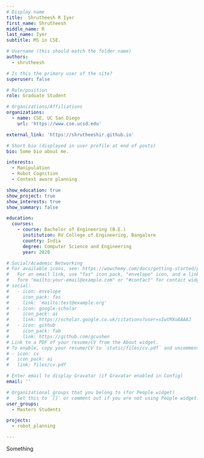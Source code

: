 ```yaml
---
# Display name
title:  Shrutheesh R Iyer 
first_name: Shrutheesh
middle_name: R
last_name: Iyer
subtitle: MS in CSE.

# Username (this should match the folder name)
authors:
  - shrutheesh

# Is this the primary user of the site?
superuser: false

# Role/position
role: Graduate Student

# Organizations/Affiliations
organizations:
  - name: CSE, UC San Diego
    url: 'https://www.cse.ucsd.edu'

external_link: 'https://shrutheeshir.github.io'

# Short bio (displayed in user profile at end of posts)
bio: Some bio about me.

interests:
  - Manipulation
  - Robot Cognition
  - Context aware planning

show_education: true
show_project: true
show_interests: true
show_summary: false

education:
  courses:
    - course: Bachelor of Engineering (B.E.)
      institution: RV College of Engineering, Bangalore
      country: India
      degree: Computer Science and Engineering
      year: 2020

# Social/Academic Networking
# For available icons, see: https://wowchemy.com/docs/getting-started/page-builder/#icons
#   For an email link, use "fas" icon pack, "envelope" icon, and a link in the
#   form "mailto:your-email@example.com" or "#contact" for contact widget.
# social:
#   - icon: envelope
#     icon_pack: fas
#     link: 'mailto:test@example.org'
#   - icon: google-scholar
#     icon_pack: ai
#     link: https://scholar.google.co.uk/citations?user=sIwtMXoAAAAJ
#   - icon: github
#     icon_pack: fab
#     link: https://github.com/gcushen
# Link to a PDF of your resume/CV from the About widget.
# To enable, copy your resume/CV to `static/files/cv.pdf` and uncomment the lines below.
# - icon: cv
#   icon_pack: ai
#   link: files/cv.pdf

# Enter email to display Gravatar (if Gravatar enabled in Config)
email: ''

# Organizational groups that you belong to (for People widget)
#   Set this to `[]` or comment out if you are not using People widget.
user_groups:
  - Masters Students

projects:
  - robot_planning

---
```


Something